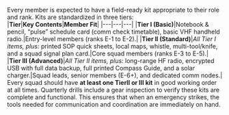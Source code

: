Every member is expected to have a field-ready kit appropriate to their role and rank. Kits are standardized in three tiers:  
|**Tier**|**Key Contents**|**Member Fit**|
|---|---|---|
|**Tier I (Basic)**|Notebook & pencil, “pulse” schedule card (comm check timetable), basic VHF handheld radio.|Entry-level members (ranks E-1 to E-2).|
|**Tier II (Standard)**|_All Tier I items, plus:_ printed SOP quick sheets, local maps, whistle, multi-tool/knife, and a squad signal plan card.|Core squad members (ranks E-3 to E-5).|
|**Tier III (Advanced)**|_All Tier II items, plus:_ long-range HF radio, encrypted USB with full data backup, full printed Compass Guide, and a solar charger.|Squad leads, senior members (E-6+), and dedicated comm nodes.|  
Every squad should have **at least one TierII or III kit** in good working order at all times. Quarterly drills include a gear inspection to verify these kits are complete and functional. This ensures that when an emergency strikes, the tools needed for communication and coordination are immediately on hand.